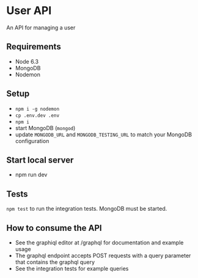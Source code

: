 # User API

An API for managing a user

## Requirements

- Node 6.3
- MongoDB
- Nodemon

## Setup

- `npm i -g nodemon`
- `cp .env.dev .env`
- `npm i`
- start MongoDB (`mongod`)
- update `MONGODB_URL` and `MONGODB_TESTING_URL` to match your MongoDB configuration

## Start local server

- npm run dev

## Tests

`npm test` to run the integration tests. MongoDB must be started.

## How to consume the API

- See the graphiql editor at /graphql for documentation and example usage
- The graphql endpoint accepts POST requests with a query parameter that contains the graphql query
- See the integration tests for example queries
